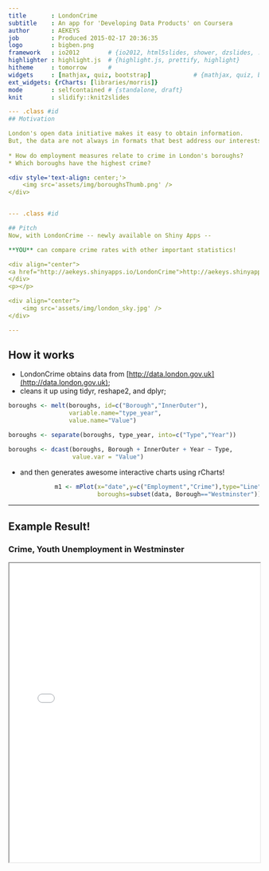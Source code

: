 ```yaml
---
title       : LondonCrime
subtitle    : An app for 'Developing Data Products' on Coursera
author      : AEKEYS
job         : Produced 2015-02-17 20:36:35
logo        : bigben.png
framework   : io2012        # {io2012, html5slides, shower, dzslides, ...}
highlighter : highlight.js  # {highlight.js, prettify, highlight}
hitheme     : tomorrow      # 
widgets     : [mathjax, quiz, bootstrap]            # {mathjax, quiz, bootstrap}
ext_widgets: {rCharts: [libraries/morris]}
mode        : selfcontained # {standalone, draft}
knit        : slidify::knit2slides

--- .class #id
## Motivation

London's open data initiative makes it easy to obtain information.
But, the data are not always in formats that best address our interests.
 
* How do employment measures relate to crime in London's boroughs?
* Which boroughs have the highest crime?

<div style='text-align: center;'>
    <img src='assets/img/boroughsThumb.png' />
</div>


--- .class #id 

## Pitch
Now, with LondonCrime -- newly available on Shiny Apps -- 

**YOU** can compare crime rates with other important statistics!

<div align="center">
<a href="http://aekeys.shinyapps.io/LondonCrime">http://aekeys.shinyapps.io/LondonCrime</a>
</div>
<p></p>

<div align="center">
    <img src='assets/img/london_sky.jpg' />
</div>

---
```

## How it works

- LondonCrime obtains data from [http://data.london.gov.uk](http://data.london.gov.uk);  
- cleans it up using tidyr, reshape2, and dplyr;  

```r
boroughs <- melt(boroughs, id=c("Borough","InnerOuter"),
                 variable.name="type_year",
                 value.name="Value")

boroughs <- separate(boroughs, type_year, into=c("Type","Year"))

boroughs <- dcast(boroughs, Borough + InnerOuter + Year ~ Type,
                  value.var = "Value")
```
- and then generates awesome interactive charts using rCharts!  


```r
             m1 <- mPlot(x="date",y=c("Employment","Crime"),type="Line",
                         boroughs=subset(data, Borough=="Westminster"))
```


--- 

## Example Result!


 
### Crime, Youth Unemployment in Westminster
 
<iframe src="code/m1.html" width=100%, height=600></iframe>

